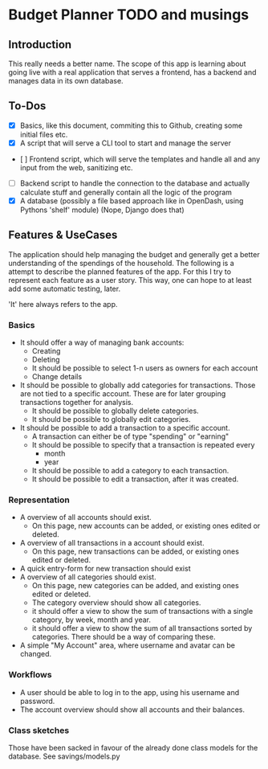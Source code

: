 # Budget Planner TODO and musings

## Introduction
This really needs a better name.
The scope of this app is learning about going live with a real application that serves a frontend, has a backend and manages data in its own database.

## To-Dos
- [x] Basics, like this document, commiting this to Github, creating some initial files etc.
- [x] A script that will serve a CLI tool to start and manage the server
- [ ] Frontend script, which will serve the templates and handle all and any input from the web, sanitizing etc.
- [ ] Backend script to handle the connection to the database and actually calculate stuff and generally contain all the logic of the program
- [x] A database (possibly a file based approach like in OpenDash, using Pythons 'shelf' module) (Nope, Django does that)

## Features & UseCases
The application should help managing the budget and generally get a better understanding of the spendings of the household.
The following is a attempt to describe the planned features of the app. For this I try to represent each feature as a user story. This way, one can hope to at least add some automatic testing, later.

'It' here always refers to the app.

### Basics
- It should offer a way of managing bank accounts:
    - Creating
    - Deleting
    - It should be possible to select 1-n users as owners for each account
    - Change details
- It should be possible to globally add categories for transactions. Those are not tied to a specific account. These are for later grouping transactions together for analysis.
    - It should be possible to globally delete categories.
    - It should be possible to globally edit categories.
- It should be possible to add a transaction to a specific account.
    - A transaction can either be of type "spending" or "earning"
    - It should be possible to specify that a transaction is repeated every 
        - month
        - year
    - It should be possible to add a category to each transaction.
    - It should be possible to edit a transaction, after it was created.

### Representation
- A overview of all accounts should exist.
    - On this page, new accounts can be added, or existing ones edited or deleted.
- A overview of all transactions in a account should exist.
    - On this page, new transactions can be added, or existing ones edited or deleted.
- A quick entry-form for new transaction should exist
- A overview of all categories should exist.
    - On this page, new categories can be added, and existing ones edited or deleted.
    - The category overview should show all categories. 
    - it should offer a view to show the sum of transactions with a single category, by week, month and year.
    - it should offer a view to show the sum of all transactions sorted by categories. There should be a way of comparing these.
- A simple "My Account" area, where username and avatar can be changed.

### Workflows
- A user should be able to log in to the app, using his username and password.
- The account overview should show all accounts and their balances.

### Class sketches
Those have been sacked in favour of the already done class models for the database. See savings/models.py